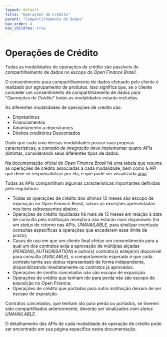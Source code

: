 ```yaml
---
layout: default
title: "Operações de Crédito"
parent: "Compartilhamento de Dados"
nav_order: 4
has_children: true
---
```


# Operações de Crédito

Todas as modalidades de operações de crédito são passíveis de compartilhamento de dados no escopo do *Open Finance Brasil*.

O consentimento para compartilhamento de dados efetuado pelo cliente é realizado por agrupamento de produtos. Isso significa que, se o cliente conceder um consentimento de compartilhamento de dados para "*Operações de Crédito*" todas as modalidades estarão incluídas.

As diferentes modalidades de operações de crédito são:

- Empréstimos
- Financiamentos
- Adiantamento a depositantes
- Direitos creditórios Descontados

Dado que cada uma dessas modalidades possui suas próprias características, a *camada de integração* deve implementar quatro APIs distintas, considerando seus diferentes tipos de dados.

Na documentação oficial do *Open Finance Brasil* há uma tabela que resume as operações de crédito associadas a cada modalidade, bem como a API que deve se responsabilizar por ela, e que pode ser visualizada [aqui][Tabela-Crédito-OFB].

Todas as APIs compartilham algumas características importantes definidas pelo regulatório:

- Todas as operações de crédito dos últimos 12 meses são escopo de exposição no *Open Finance Brasil*, salvas as exceções apresentadas nos itens subsequentes abaixo;
- Operações de crédito liquidadas há mais de 12 meses em relação à data de consulta pela instituição receptora não estarão mais disponíveis (há um *status* de retorno nas APIs, *UNAVAILABLE*, para sinalizar eventuais consultas específicas a operações que excederam esse limite de prazo);
- Casos de uso em que um cliente final efetue um consentimento para a qual um dos contratos exija a aprovação de múltiplas alçadas (*PENDING_AUTHORISATION*) e outro(s) contrato(s) esteja(m) disponível para consulta (*AVAILABLE*), o comportamento esperado é que cada contrato tenha seu *status* representado de forma independente, disponibilizando imediatamente os contratos já aprovados.
- Operações de credito canceladas não são escopo de exposição.
- Operações de crédito que tenham ido para perda não são escopo de exposição no Open Finance;
- Operações de crédito que portadas para outra instituição deixam de ser escopo de exposição.

Contratos cancelados, que tenham ido para perda ou portados, se tiverem sido compartilhados anteriormente, deverão ser sinalizados com *status UNAVAILABLE*.

O detalhamento das APIs de cada modalidade de operação de crédito pode ser encontrado em sua página específica nesta documentação.

[Tabela-Crédito-OFB]: https://openfinancebrasil.atlassian.net/wiki/spaces/OF/pages/320176146/Orienta+es+-+DC+Opera+es+de+cr+dito#Tabela-com-as-modalidades-e-submodalidades-das-APIs-de-opera%C3%A7%C3%B5es-de-cr%C3%A9dito
